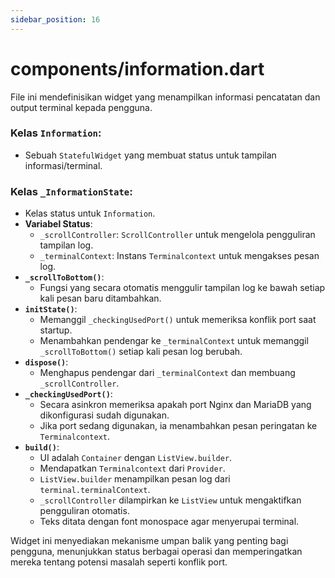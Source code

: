 ```yaml
---
sidebar_position: 16
---
```


# components/information.dart

File ini mendefinisikan widget yang menampilkan informasi pencatatan dan output terminal kepada pengguna.

### Kelas `Information`:
- Sebuah `StatefulWidget` yang membuat status untuk tampilan informasi/terminal.

### Kelas `_InformationState`:
- Kelas status untuk `Information`.
- **Variabel Status**:
  - `_scrollController`: `ScrollController` untuk mengelola pengguliran tampilan log.
  - `_terminalContext`: Instans `Terminalcontext` untuk mengakses pesan log.
- **`_scrollToBottom()`**:
  - Fungsi yang secara otomatis menggulir tampilan log ke bawah setiap kali pesan baru ditambahkan.
- **`initState()`**:
  - Memanggil `_checkingUsedPort()` untuk memeriksa konflik port saat startup.
  - Menambahkan pendengar ke `_terminalContext` untuk memanggil `_scrollToBottom()` setiap kali pesan log berubah.
- **`dispose()`**:
  - Menghapus pendengar dari `_terminalContext` dan membuang `_scrollController`.
- **`_checkingUsedPort()`**:
  - Secara asinkron memeriksa apakah port Nginx dan MariaDB yang dikonfigurasi sudah digunakan.
  - Jika port sedang digunakan, ia menambahkan pesan peringatan ke `Terminalcontext`.
- **`build()`**:
  - UI adalah `Container` dengan `ListView.builder`.
  - Mendapatkan `Terminalcontext` dari `Provider`.
  - `ListView.builder` menampilkan pesan log dari `terminal.terminalContext`.
  - `_scrollController` dilampirkan ke `ListView` untuk mengaktifkan pengguliran otomatis.
  - Teks ditata dengan font monospace agar menyerupai terminal.

Widget ini menyediakan mekanisme umpan balik yang penting bagi pengguna, menunjukkan status berbagai operasi dan memperingatkan mereka tentang potensi masalah seperti konflik port.